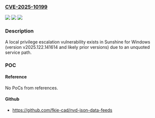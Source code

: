 ### [CVE-2025-10199](https://cve.mitre.org/cgi-bin/cvename.cgi?name=CVE-2025-10199)
![](https://img.shields.io/static/v1?label=Product&message=Sunshine%20for%20Windows&color=blue)
![](https://img.shields.io/static/v1?label=Version&message=v2025.122.141614%20&color=brightgreen)
![](https://img.shields.io/static/v1?label=Vulnerability&message=CWE-428%3A%20Unquoted%20Search%20Path%20or%20Element&color=brightgreen)

### Description

A local privilege escalation vulnerability exists in Sunshine for Windows (version v2025.122.141614 and likely prior versions) due to an unquoted service path.

### POC

#### Reference
No PoCs from references.

#### Github
- https://github.com/fkie-cad/nvd-json-data-feeds

